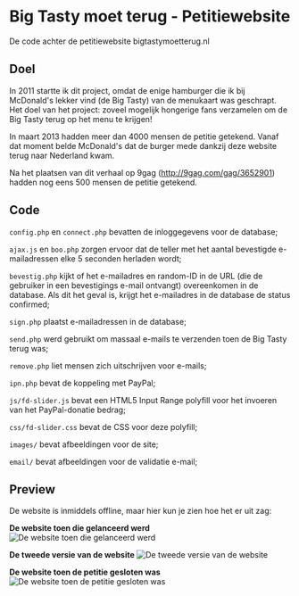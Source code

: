 # Big Tasty moet terug - Petitiewebsite
De code achter de petitiewebsite bigtastymoetterug.nl

## Doel
In 2011 startte ik dit project, omdat de enige hamburger die ik bij McDonald's lekker vind (de Big Tasty) van de menukaart was geschrapt. Het doel van het project: zoveel mogelijk hongerige fans verzamelen om de Big Tasty terug op het menu te krijgen!

In maart 2013 hadden meer dan 4000 mensen de petitie getekend. Vanaf dat moment belde McDonald's dat de burger mede dankzij deze website terug naar Nederland kwam.

Na het plaatsen van dit verhaal op 9gag (http://9gag.com/gag/3652901) hadden nog eens 500 mensen de petitie getekend.

## Code

`config.php` en `connect.php` bevatten de inloggegevens voor de database;

`ajax.js` en `boo.php` zorgen ervoor dat de teller met het aantal bevestigde e-mailadressen elke 5 seconden herladen wordt;

`bevestig.php` kijkt of het e-mailadres en random-ID in de URL (die de gebruiker in een bevestigings e-mail ontvangt) overeenkomen in de database. Als dit het geval is, krijgt het e-mailadres in de database de status confirmed;

`sign.php` plaatst e-mailadressen in de database;

`send.php` werd gebruikt om massaal e-mails te verzenden toen de Big Tasty terug was;

`remove.php` liet mensen zich uitschrijven voor e-mails;

`ipn.php` bevat de koppeling met PayPal;


`js/fd-slider.js` bevat een HTML5 Input Range polyfill voor het invoeren van het PayPal-donatie bedrag;

`css/fd-slider.css` bevat de CSS voor deze polyfill;

`images/` bevat afbeeldingen voor de site;

`email/` bevat afbeeldingen voor de validatie e-mail;

## Preview
De website is inmiddels offline, maar hier kun je zien hoe het er uit zag:

**De website toen die gelanceerd werd**
![De website toen die gelanceerd werd](https://raw.githubusercontent.com/laurensbruijn/bigtastymoetterug/master/previews/bigtastymoetterug-1.png "De website toen die gelanceerd werd")

**De tweede versie van de website**
![De tweede versie van de website](https://raw.githubusercontent.com/laurensbruijn/bigtastymoetterug/master/previews/bigtastymoetterug-2.png "De tweede versie van de website")

**De website toen de petitie gesloten was**
![De website toen de petitie gesloten was](https://raw.githubusercontent.com/laurensbruijn/bigtastymoetterug/master/previews/bigtastymoetterug-3.png "De website toen de petitie gesloten was")